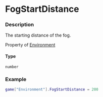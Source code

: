 # FogStartDistance
### Description
The starting distance of the fog.

Property of [Environment](/classes/Environment/)

#### Type
`number`

### Example
```lua
game["Environment"].FogStartDistance = 200
```
